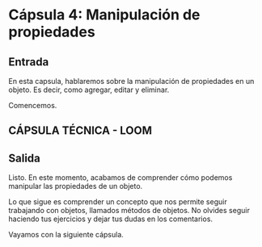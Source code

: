 # Cápsula 4: Manipulación de propiedades

## Entrada

En esta capsula, hablaremos sobre la manipulación de propiedades en un objeto. Es decir, como agregar, editar y eliminar.

Comencemos.

## CÁPSULA TÉCNICA - LOOM

## Salida


Listo. En este momento, acabamos de comprender cómo podemos manipular las propiedades de un objeto. 

Lo que sigue es comprender un concepto que nos permite seguir trabajando con objetos, llamados métodos de objetos. No olvides seguir haciendo tus ejercicios y dejar tus dudas en los comentarios.

Vayamos con la siguiente cápsula.
